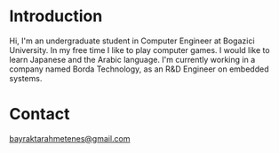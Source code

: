 # Introduction #
Hi, I'm an undergraduate student in Computer Engineer at Bogazici University. In my free time I like to play computer games. I would like to learn Japanese and the Arabic language. I'm currently working in a company named Borda Technology, as an R&D Engineer on embedded systems.

# Contact #
bayraktarahmetenes@gmail.com
